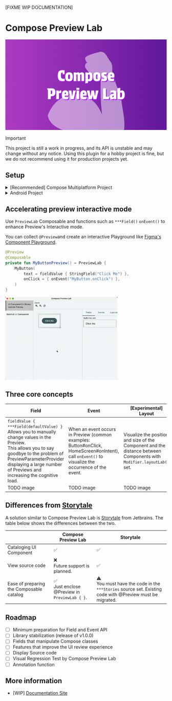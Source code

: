 [FIXME WIP DOCUMENTATION]

# Compose Preview Lab

<img src="./docs/cover.png" width="1024" />

> [!IMPORTANT]
> This project is still a work in progress, and its API is unstable and may change without any
> notice. Using this plugin for a hobby project is fine, but we do not recommend using it for
> production projects yet.

## Setup

<details>
<summary> [Recommended] Compose Multiplatform Project</summary>

Please set up the following for all modules for which you want to collect `@Preview` using Compose
Preview Lab.

```kts
plugins {
    // ⭐️ Add KSP for collect `@Preview`
    id("com.google.devtools.ksp") version "<ksp-version>"
}

kotlin {
    sourceSets {
        commonMain.dependencies {
            // ⭐️ Add Compose Preview Lab runtime artifact
            implementation("me.tbsten.compose.preview.lab:runtime:<compose-preview-lab-version>")
        }
    }
}

dependencies {
    // ⭐️ Add Compose Preview Lab KSP plugin
    val composePreviewLabKspPlugin =
        "me.tbsten.compose.preview.lab:ksp-plugin:<compose-preview-lab-version>"
    add("kspCommonMainMetadata", composePreviewLabKspPlugin)
    // each platform
    add("kspAndroid", composePreviewLabKspPlugin)
    add("kspIosX64", composePreviewLabKspPlugin)
    add("kspIosArm64", composePreviewLabKspPlugin)
    add("kspJvm", composePreviewLabKspPlugin)
    add("kspJs", composePreviewLabKspPlugin)
    add("kspWasmJs", composePreviewLabKspPlugin)
}
```

</details>

<details>
<summary> Android Project </summary>

> 🚨 WARNING
> 
> Pure Android projects (projects that do not use the Kotlin Multiplatform) can also use
> the Compose Preview Lab, but their functionality is severely limited,
> such as not being able to browse on the
> web, and it may be difficult to see the benefits of the Compose Preview Lab. However, the
> Consider using Compose Multiplatform even if your project is Android-only.
> I believe that this concept is not limited to Compose Preview Lab, but should be the norm for all
> projects using Compose in the future.

```kts
plugins {
    // ⭐️ add ksp for collect `@Preview`
    id("com.google.devtools.ksp") version "<ksp-version>"
}

dependencies {
    ksp("me.tbsten.compose.preview.lab:ksp-plugin:<compose-preview-lab-version>")
}
```


</details>

## Accelerating preview interactive mode

Use `PreviewLab` Composable and functions such as `***Field()` `onEvent()` to enhance Preview's
Interactive mode.

You can collect `@Preview`and create an interactive Playground
like [Figma's Component Playground](https://help.figma.com/hc/en-us/articles/15023124644247-Guide-to-Dev-Mode#try-component-variations-in-the-component-playground).

```kt
@Preview
@Composable
private fun MyButtonPreview() = PreviewLab {
    MyButton(
        text = fieldValue { StringField("Click Me") },
        onClick = { onEvent("MyButton.onClick") },
    )
}
```

<img src="./docs/demo.gif" width="350" />

## Three core concepts

| Field | Event | [Experimental] Layout |
|---|---|---|
| `fieldValue { ***Field(defaultValue) }` Allows you to manually change values in the Preview. <br> This allows you to say goodbye to the problem of PreviewParameterProvider displaying a large number of Previews and increasing the cognitive load. | When an event occurs in Preview (common examples: Button#onClick, HomeScreen#onIntent), call `onEvent()` to visualize the occurrence of the event. | Visualize the position and size of the Component and the distance between Components with `Modifier.layoutLab()` set. |
| TODO image | TODO image | TODO image |

## Differences from [Storytale](https://github.com/Kotlin/Storytale)

A solution similar to Compose Preview Lab is [Storytale](https://github.com/Kotlin/Storytale) from
Jetbrains.
The table below shows the differences between the two.

| | Compose Preview Lab | Storytale |
|---|---|---|
| Cataloging UI Component | ✅ | ✅ |
| View source code | ❌ <br> Future support is planned. | ✅ |
| Ease of preparing the Composable catalog | ✅ <br> Just enclose @Preview in `PreviewLab { }`. | ⚠️ <br> You must have the code in the `***Stories` source set. Existing code with @Preview must be migrated. |

## Roadmap

- [ ] Minimum preparation for Field and Event API
- [ ] Library stabilization (release of v1.0.0)
- [ ] Fields that manipulate Compose classes
- [ ] Features that improve the UI review experience
- [ ] Display Source code
- [ ] Visual Regression Test by Compose Preview Lab
- [ ] Annotation function

## More information

- [WIP] [Documentation Site]()
